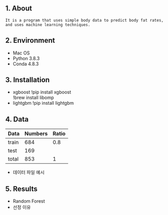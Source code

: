 ## 1. About
    It is a program that uses simple body data to predict body fat rates, and uses machine learning techniques.

## 2. Environment
- Mac OS
- Python 3.8.3
- Conda 4.8.3

## 3. Installation
- xgboost
    !pip install xgboost<br/>
    !brew install libomp
- lightgbm
    !pip install lightgbm

## 4. Data
|Data|Numbers|Ratio|
|---|---|---|
|train|684|0.8|
|test|169||0.2|
|total|853|1|
- 데이터 파일 예시

## 5. Results
- Random Forest
- 선정 이유